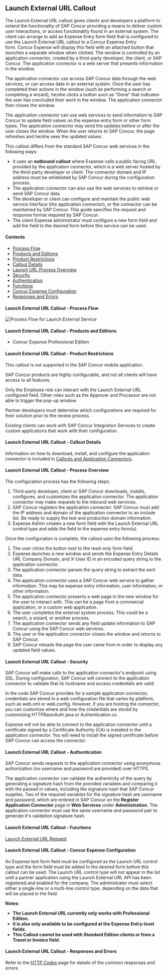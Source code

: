 
## Launch External URL Callout



The Launch External URL callout gives clients and developers a platform to extend the functionality of SAP Concur providing a means to deliver custom user interactions, or access functionality found in an external system. The client can arrange to add an Expense Entry form field that is configured to use the Launch External URL callout to a Concur Expense Entry form. Concur Expense will display this field with an attached button that launches a separate window when clicked. The window is controlled by an application connector, created by a third-party developer, the client, or SAP Concur. The application connector is a web server that presents information in the window.

The application connector can access SAP Concur data through the web services, or can access data in an external system. Once the user has completed their actions in the window (such as performing a search or completing a wizard), he/she clicks a button such as "Done" that indicates the user has concluded their work in the window. The application connector then closes the window. 

The application connector can use web services to send information to SAP Concur to update field values on the expense entry form or other form types. The application connector may send the updates before or after the user closes the window. When the user returns to SAP Concur, the page refreshes and he/she sees the updated values.

This callout differs from the standard SAP Concur web services in the following ways:

* It uses an **outbound** **callout** where Expense calls a public facing URL provided by the application connector, which is a web server hosted by the third-party developer or client. The connector domain and IP address must be whitelisted by SAP Concur during the configuration process.  
* The application connector can also use the web services to retrieve or send SAP Concur data.
* The developer or client can configure and maintain the public web service interface (the application connector), or the connector can be maintained by SAP Concur. This guide specifies the request and response format required by SAP Concur.
* The client Expense administrator must configure a new form field and add the field to the desired form before this service can be used.

#### Contents
* [Process Flow](#launch-external-url-callout-process-flow)
* [Products and Editions](#launch-external-url-callout-products-and-editions)
* [Product Restrictions](#launch-external-url-callout-product-restrictions)
* [Callout Details](#launch-external-url-callout-callout-details)
* [Launch URL Process Overview](#launch-external-url-process-overview)
* [Security](#launch-external-url-callout-security)
* [Authentication](#launch-external-url-callout-authentication)
* [Functions](#launch-external-url-callout-functions)
* [Concur Expense Configuration](#launch-external-url-callout-concur-expense-configuration)
* [Responses and Errors](#launch-external-url-callout-responses-and-errors)

#### <a name="process-flow"></a>Launch External URL Callout - Process Flow

![Process Flow for Launch External Service](./images/launch-external-url.png)

#### Launch External URL Callout - Products and Editions

* Concur Expense Professional Edition

#### Launch External URL Callout - Product Restrictions

This callout is not supported in the SAP Concur mobile application.

SAP Concur products are highly configurable, and not all clients will have access to all features.

Only the Employee role can interact with the Launch External URL configured field. Other roles such as the Approver and Processor are not able to trigger the pop-up window.

Partner developers must determine which configurations are required for their solution prior to the review process.

Existing clients can work with SAP Concur Integration Services to create custom applications that work with their configuration.

#### Launch External URL Callout - Callout Details

Information on how to download, install, and configure the application connector is included in [Callouts and Application Connectors](#callouts-and-application-connectors).

#### Launch External URL Callout - Process Overview

The configuration process has the following steps:

1. Third-party developer, client or SAP Concur downloads, installs, configures, and customizes the application connector. The application connector may make requests to the inbound web services.  
2. SAP Concur registers the application connector. SAP Concur must add the IP address and domain of the application connector to an include list. Be ready to supply the test and production domain information.  
3. Expense Admin creates a new form field with the Launch External URL control type and adds the field to the expense entry form(s).

Once the configuration is complete, the callout uses the following process:

1. The user clicks the button next to the read-only form field.
2. Expense launches a new window and sends the Expense Entry Details URI, Company Domain, and X-User ID in an encoded query string to the application connector.
3. The application connector parses the query string to extract the sent data.
4. The application connector uses a SAP Concur web service to gather information. This may be expense entry information, user information, or other information.
5. The application connector presents a web page in the new window for the user to interact with. This can be a page from a commercial application, or a custom web application.
6. The user completes the external system process. This could be a search, a wizard, or another process.
7. The application connector sends any field update information to SAP Concur using the SAP Concur web services.
8. The user or the application connector closes the window and returns to SAP Concur.
9. SAP Concur reloads the page the user came from in order to display any updated field values.

#### Launch External URL Callout - Security

SAP Concur will make calls to the application connector's endpoint using SSL. During configuration, SAP Concur will connect to the application connector to validate that its hostname and access credentials are valid.

In the code SAP Concur provides for a sample application connector, credentials are stored in a web configuration file that varies by platform, such as web.xml or web.config. However, if you are hosting the connector, you can customize where and how the credentials are stored by customizing HTTPBasicAuth.java or Authentication.cs.

Expense will not be able to connect to the application connector until a certificate signed by a Certificate Authority (CA) is installed in the application connector. You will need to install the signed certificate before SAP Concur can access the connector.

#### Launch External URL Callout - Authentication

SAP Concur sends requests to the application connector using anonymous authorization (no username and password are provided) over HTTPS.

The application connector can validate the authenticity of the query by generating a signature hash from the provided variables and comparing it with the passed in values, including the signature hash that SAP Concur supplies. Two of the required variables for the signature hash are username and password, which are entered in SAP Concur on the **Register Application Connector** page in **Web Services** under **Administration**. The application connector must use the same username and password pair to generate it's validation signature hash.

#### Launch External URL Callout - Functions
[Launch External URL Request][4]

#### Launch External URL Callout - Concur Expense Configuration

An Expense text form field must be configured as the Launch URL control type and the form field must be added to the desired form before this callout can be used. The Launch URL control type will not appear in the list until a partner application using the Launch External URL API has been registered and enabled for the company. The administrator must select either a single-line or a multi-line control type, depending on the data that will be placed in the field.

**Notes:**

* **The Launch External URL currently only works with Professional Edition.**
* **It is also only available to be configured at the Expense Entry-level fields.**
* **This Callout cannot be used with Standard Edition clients or from a Travel or Invoice field.**

#### Launch External URL Callout - Responses and Errors

Refer to the [HTTP Codes](#http-status-codes) page for details of the common responses and errors.
 


[4]: #launch-an-external-url-request
